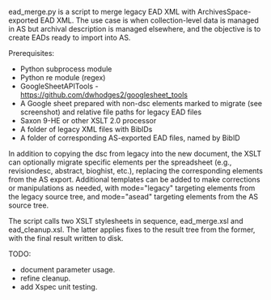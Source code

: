 ead_merge.py is a script to merge legacy EAD XML with ArchivesSpace-exported EAD XML. The use case is when collection-level data is managed in AS but archival description is managed elsewhere, and the objective is to create EADs ready to import into AS. 

Prerequisites: 
 * Python subprocess module
 * Python re module (regex)
 * GoogleSheetAPITools - https://github.com/dwhodges2/googlesheet_tools
 * A Google sheet prepared with non-dsc elements marked to migrate (see screenshot) and relative file paths for legacy EAD files
 * Saxon 9-HE or other XSLT 2.0 processor
 * A folder of legacy XML files with BibIDs
 * A folder of corresponding AS-exported EAD files, named by BibID

In addition to copying the dsc from legacy into the new document, the XSLT can optionally migrate specific elements per the spreadsheet (e.g., revisiondesc, abstract, bioghist, etc.), replacing the corresponding elements from the AS export. Additional templates can be added to make corrections or manipulations as needed, with mode="legacy" targeting elements from the legacy source tree, and mode="asead" targeting elements from the AS source tree. 

The script calls two XSLT stylesheets in sequence, ead_merge.xsl and ead_cleanup.xsl. The latter applies fixes to the result tree from the former, with the final result written to disk.

TODO: 
 * document parameter usage.
 * refine cleanup.
 * add Xspec unit testing.

